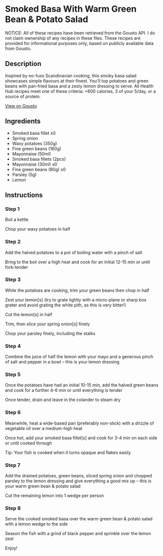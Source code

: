 # Smoked Basa With Warm Green Bean & Potato Salad

NOTICE: All of these recipes have been retrieved from the Gousto API. I do not claim ownership of any recipes in these files. These recipes are provided for informational purposes only, based on publicly available data from Gousto.

## Description

Inspired by no-fuss Scandinavian cooking, this smoky basa salad showcases simple flavours at their finest. You'll top potatoes and green beans with pan-fried basa and a zesty lemon dressing to serve. All Health Hub recipes meet one of these criteria: <600 calories, 3 of your 5/day, or a source of protein.

[View on Gousto](https://www.gousto.co.uk/recipes/cookbook/smoked-fish-with-warm-green-bean-potato-salad)

## Ingredients

- Smoked basa fillet x0
- Spring onion
- Waxy potatoes (350g)
- Fine green beans (160g)
- Mayonnaise (50ml)
- Smoked basa fillets (2pcs)
- Mayonnaise (30ml) x0
- Fine green beans (80g) x0
- Parsley (5g)
- Lemon

## Instructions


### Step 1

Boil a kettle

Chop your waxy potatoes in half


### Step 2

Add the halved potatoes to a pot of boiling water with a pinch of salt

Bring to the boil over a high heat and cook for an initial 12-15 min or until fork-tender


### Step 3

While the potatoes are cooking, trim your green beans then chop in half

Zest your lemon[s]<span class="text-danger"> </span>(try to grate lightly with a micro-plane or sharp box grater and avoid grating the white pith, as this is very bitter!)

Cut the lemon[s] in half

Trim, then slice your spring onion[s] finely

Chop your parsley finely, including the stalks


### Step 4

Combine the juice of half the lemon with your mayo and a generous pinch of salt and pepper in a bowl – this is your lemon dressing


### Step 5

Once the potatoes have had an initial 10-15 min, add the halved green beans and cook for a further 4-6 min or until everything is tender

Once tender, drain and leave in the colander to steam dry


### Step 6

Meanwhile, heat a wide-based pan (preferably non-stick) with a drizzle of vegetable oil over a medium-high heat

Once hot, add your smoked basa fillet[s] and cook for 3-4 min on each side or until cooked through

Tip: Your fish is cooked when it turns opaque and flakes easily


### Step 7

Add the drained potatoes, green beans, sliced spring onion and chopped parsley to the lemon dressing and give everything a good mix up – this is your warm green bean & potato salad

Cut the remaining lemon into 1 wedge per person

### Step 8

Serve the cooked smoked basa over the warm green bean & potato salad with a lemon wedge to the side

Season the fish with a grind of black pepper and sprinkle over the lemon zest

Enjoy!


